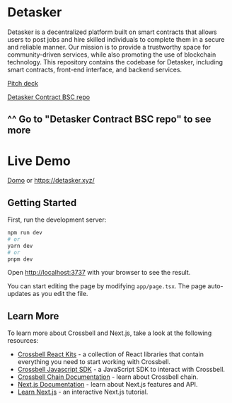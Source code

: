 # Detasker

Detasker is a decentralized platform built on smart contracts that allows users to post jobs and hire skilled individuals to complete them in a secure and reliable manner. Our mission is to provide a trustworthy space for community-driven services, while also promoting the use of blockchain technology. This repository contains the codebase for Detasker, including smart contracts, front-end interface, and backend services.

[Pitch deck](https://russellshouse.asuscomm.com/drive/d/s/tZ4yPkPcnX1LfeQEma8mLZQV7f9p3cCO/L8iMUQylojMoX4SF4_1pZ_XVkJX-KvcV-7bZgqAlccAo)

[Detasker Contract BSC repo](https://github.com/ethan1141/detasker-dapp-bsc-chain)

## ^^ Go to "Detasker Contract BSC repo" to see more

# Live Demo

[Domo](https://detasker.xyz/) or https://detasker.xyz/

## Getting Started

First, run the development server:

```bash
npm run dev
# or
yarn dev
# or
pnpm dev
```

Open [http://localhost:3737](http://localhost:3737) with your browser to see the result.

You can start editing the page by modifying `app/page.tsx`. The page auto-updates as you edit the file.

## Learn More

To learn more about Crossbell and Next.js, take a look at the following resources:

- [Crossbell React Kits](https://github.com/Crossbell-Box/crossbell-universe) - a collection of React libraries that contain everything you need to start working with Crossbell.
- [Crossbell Javascript SDK](https://docs.crossbell.io/sdk/js) - a JavaScript SDK to interact with Crossbell.
- [Crossbell Chain Documentation](https://docs.crossbell.io/docs) - learn about Crossbell chain.
- [Next.js Documentation](https://nextjs.org/docs) - learn about Next.js features and API.
- [Learn Next.js](https://nextjs.org/learn) - an interactive Next.js tutorial.
